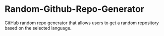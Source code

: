 # Random-Github-Repo-Generator
GitHub random repo generator that allows users to get a random repository based on the selected language.

